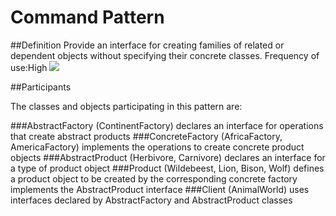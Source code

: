 # Command Pattern
##Definition
Provide an interface for creating families of related or dependent objects without specifying their concrete classes.
Frequency of use:High
![](https://github.com/QianMo/Unity-Design-Pattern/blob/master/UML_Picture/abstract.gif)


##Participants

The classes and objects participating in this pattern are:

###AbstractFactory  (ContinentFactory)
declares an interface for operations that create abstract products
###ConcreteFactory   (AfricaFactory, AmericaFactory)
implements the operations to create concrete product objects
###AbstractProduct   (Herbivore, Carnivore)
declares an interface for a type of product object
###Product  (Wildebeest, Lion, Bison, Wolf)
defines a product object to be created by the corresponding concrete factory
implements the AbstractProduct interface
###Client  (AnimalWorld)
uses interfaces declared by AbstractFactory and AbstractProduct classes


